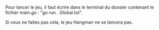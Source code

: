 Pour lancer le jeu, il faut écrire dans le terminal du dossier contenant le fichier main.go : "go run . Global.txt".

Si vous ne faites pas cela, le jeu Hangman ne se lancera pas.
